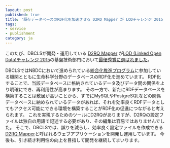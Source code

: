 ```yaml
---
layout: post
published: true
title: '既存データベースのRDF化を加速させる D2RQ Mapper が LODチャレンジ 2015 基盤技術部門で最優秀賞を獲得しました'
tags:
- service
- publishment
category: ja
---
```

このたび、DBCLSが開発・運用している [D2RQ Mapper](http://d2rq.dbcls.jp/) が[LOD (Linked Open Data)チャレンジ 2015](http://lodc.jp/2015/concrete5/)の基盤技術部門において[最優秀賞に選ばれました](http://lodc.jp/2015/concrete5/blog/2016-02-19#bumon)。  
 
DBCLSではNBDCにおいて進められている[統合化推進プログラム](http://biosciencedbc.jp/funding/fund)に参加している機関とともに生命科学分野のデータベースのRDF化を進めています。
RDF化することで、当該データベースに格納されているデータ及びデータ間の関係をより明確にでき、再利用性が高まります。
その一方で、新たにRDFデータベースを構築することは敷居が高いことから、すでにMySQLやPostgreSQLなどの関係データベースに納められているデータがあれば、それを効率良くRDFデータとしてもアクセス可能にできる環境を構築することがRDF化の促進につながると考えられます。
これを実現するためのツールにD2RQがありますが、D2RQの設定ファイルは独自の用語で記述する必要があり、その編集は容易ではありませんでした。
そこで、DBCLSでは、誤りを減らし、効率良く設定ファイルを作成できる[D2RQ Mapper](http://d2rq.dbcls.jp/)と呼ばれるウェブアプリケーションを開発し運用しています。
今後も、引き続き利用性の向上を目指して開発を継続してまいります。